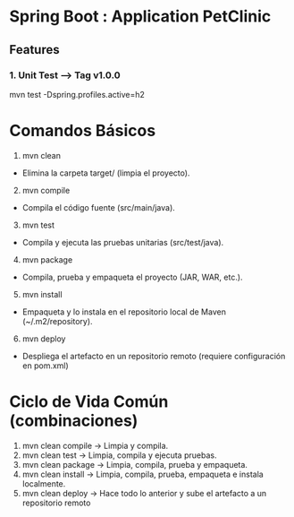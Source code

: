 # Spring Boot : Application PetClinic

## Features  

### 1.  Unit Test  --> Tag v1.0.0

mvn test -Dspring.profiles.active=h2 


# Comandos Básicos

1. mvn clean
- Elimina la carpeta target/ (limpia el proyecto).

2. mvn compile
- Compila el código fuente (src/main/java).

3. mvn test
- Compila y ejecuta las pruebas unitarias (src/test/java).

4. mvn package
- Compila, prueba y empaqueta el proyecto (JAR, WAR, etc.).

5. mvn install
- Empaqueta y lo instala en el repositorio local de Maven (~/.m2/repository).

6. mvn deploy
- Despliega el artefacto en un repositorio remoto (requiere configuración en pom.xml)


# Ciclo de Vida Común (combinaciones)
1. mvn clean compile → Limpia y compila.
2. mvn clean test → Limpia, compila y ejecuta pruebas.
3. mvn clean package → Limpia, compila, prueba y empaqueta.
4. mvn clean install → Limpia, compila, prueba, empaqueta e instala localmente.
5. mvn clean deploy → Hace todo lo anterior y sube el artefacto a un repositorio remoto